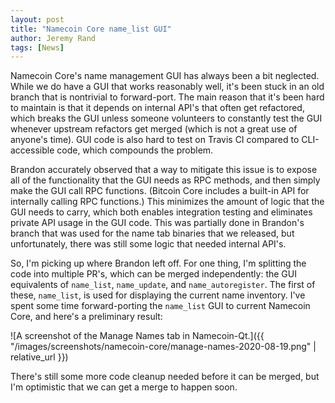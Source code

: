 ```yaml
---
layout: post
title: "Namecoin Core name_list GUI"
author: Jeremy Rand
tags: [News]
---
```


Namecoin Core's name management GUI has always been a bit neglected.  While we do have a GUI that works reasonably well, it's been stuck in an old branch that is nontrivial to forward-port.  The main reason that it's been hard to maintain is that it depends on internal API's that often get refactored, which breaks the GUI unless someone volunteers to constantly test the GUI whenever upstream refactors get merged (which is not a great use of anyone's time).  GUI code is also hard to test on Travis CI compared to CLI-accessible code, which compounds the problem.

Brandon accurately observed that a way to mitigate this issue is to expose all of the functionality that the GUI needs as RPC methods, and then simply make the GUI call RPC functions.  (Bitcoin Core includes a built-in API for internally calling RPC functions.)  This minimizes the amount of logic that the GUI needs to carry, which both enables integration testing and eliminates private API usage in the GUI code.  This was partially done in Brandon's branch that was used for the name tab binaries that we released, but unfortunately, there was still some logic that needed internal API's.

So, I'm picking up where Brandon left off.  For one thing, I'm splitting the code into multiple PR's, which can be merged independently: the GUI equivalents of `name_list`, `name_update`, and `name_autoregister`.  The first of these, `name_list`, is used for displaying the current name inventory.  I've spent some time forward-porting the `name_list` GUI to current Namecoin Core, and here's a preliminary result:

![A screenshot of the Manage Names tab in Namecoin-Qt.]({{ "/images/screenshots/namecoin-core/manage-names-2020-08-19.png" | relative_url }})

There's still some more code cleanup needed before it can be merged, but I'm optimistic that we can get a merge to happen soon.

